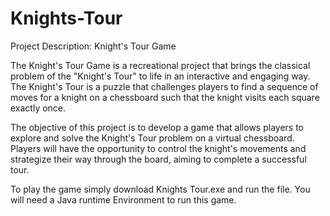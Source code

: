 # Knights-Tour
Project Description: Knight's Tour Game

The Knight's Tour Game is a recreational project that brings the classical problem of the "Knight's Tour" to life in an interactive and engaging
way. The Knight's Tour is a puzzle that challenges players to find a sequence of moves for a knight on a chessboard such that the knight visits 
each square exactly once.

The objective of this project is to develop a game that allows players to explore and solve the Knight's Tour problem on a virtual chessboard.
Players will have the opportunity to control the knight's movements and strategize their way through the board, aiming to complete a successful
tour.

To play the game simply download Knights Tour.exe and run the file. You will need a Java runtime Environment to run this game.

